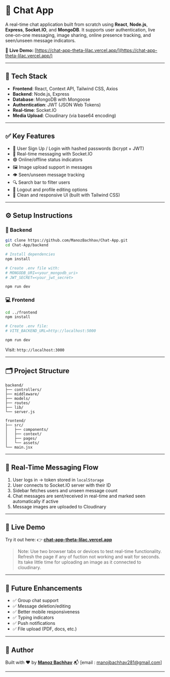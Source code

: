 # 💬 Chat App

A real-time chat application built from scratch using **React**, **Node.js**, **Express**, **Socket.IO**, and **MongoDB**. It supports user authentication, live one-on-one messaging, image sharing, online presence tracking, and seen/unseen message indicators.

🔗 **Live Demo:** [https://chat-app-theta-lilac.vercel.app/](https://chat-app-theta-lilac.vercel.app/)

---

## 🧱 Tech Stack

* **Frontend**: React, Context API, Tailwind CSS, Axios
* **Backend**: Node.js, Express
* **Database**: MongoDB with Mongoose
* **Authentication**: JWT (JSON Web Tokens)
* **Real-time**: Socket.IO
* **Media Upload**: Cloudinary (via base64 encoding)

---

## ✅ Key Features

* 🔐 User Sign Up / Login with hashed passwords (bcrypt + JWT)
* 📡 Real-time messaging with Socket.IO
* 🟢 Online/offline status indicators
* 🖼️ Image upload support in messages
* 👁️ Seen/unseen message tracking
* 🔍 Search bar to filter users
* 🚪 Logout and profile editing options
* 💅 Clean and responsive UI (built with Tailwind CSS)

---

## ⚙️ Setup Instructions

### 📁 Backend

```bash
git clone https://github.com/ManozBachhav/Chat-App.git
cd Chat-App/backend

# Install dependencies
npm install

# Create .env file with:
# MONGODB_URI=<your_mongodb_uri>
# JWT_SECRET=<your_jwt_secret>

npm run dev
```

### 💻 Frontend

```bash
cd ../frontend
npm install

# Create .env file:
# VITE_BACKEND_URL=http://localhost:5000

npm run dev
```

Visit: `http://localhost:3000`

---

## 🗂️ Project Structure

```
backend/
├── controllers/
├── middleware/
├── models/
├── routes/
├── lib/
└── server.js

frontend/
├── src/
│   ├── components/
│   ├── context/
│   ├── pages/
│   └── assets/
└── main.jsx
```

---

## 📡 Real-Time Messaging Flow

1. User logs in → token stored in `localStorage`
2. User connects to Socket.IO server with their ID
3. Sidebar fetches users and unseen message count
4. Chat messages are sent/received in real-time and marked seen automatically if active
5. Message images are uploaded to Cloudinary

---

## 🌟 Live Demo

Try it out here:
👉 **[chat-app-theta-lilac.vercel.app](https://chat-app-theta-lilac.vercel.app/)**

> Note: Use two browser tabs or devices to test real-time functionality.
> Refresh the page if any of fuction not working and wait for seconds.
> Its take little time for uploading an image as it connected to cloudinary.

---

## 🔮 Future Enhancements

* ✅ Group chat support
* ✅ Message deletion/editing
* ✅ Better mobile responsiveness
* ✅ Typing indicators
* ✅ Push notifications
* ✅ File upload (PDF, docs, etc.)

---

## 🤝 Author

Built with ❤️ by [**Manoz Bachhav**](https://github.com/ManozBachhav)
📬 \[email : manojbachhav281@gmail.com]

---

